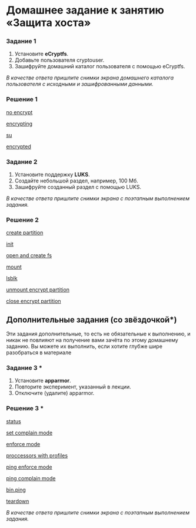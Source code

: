 # Домашнее задание к занятию  «Защита хоста»


### Задание 1

1. Установите **eCryptfs**.
2. Добавьте пользователя cryptouser.
3. Зашифруйте домашний каталог пользователя с помощью eCryptfs.


*В качестве ответа  пришлите снимки экрана домашнего каталога пользователя с исходными и зашифрованными данными.*  

### Решение 1

[no encrypt](https://github.com/sash3939/Host-Defender/assets/156709540/24fd69b5-c8ae-460d-aacf-517b72750487)

[encrypting](https://github.com/sash3939/Host-Defender/assets/156709540/0b34fd8e-105e-420b-90c7-1e562b58bdd0)

[su](https://github.com/sash3939/Host-Defender/assets/156709540/d19ababa-3132-4e3f-855c-379f3cbed37f)

[encrypted](https://github.com/sash3939/Host-Defender/assets/156709540/42d283d7-bcc7-49fc-94a9-2d54784cdda6)


### Задание 2

1. Установите поддержку **LUKS**.
2. Создайте небольшой раздел, например, 100 Мб.
3. Зашифруйте созданный раздел с помощью LUKS.

*В качестве ответа пришлите снимки экрана с поэтапным выполнением задания.*


### Решение 2

[create partition](https://github.com/sash3939/Host-Defender/assets/156709540/32ce7e0c-a59f-48a9-9524-5acd7625eab8)

[init](https://github.com/sash3939/Host-Defender/assets/156709540/a2942487-d5fe-4af4-9db4-9e9174526d64)

[open and create fs](https://github.com/sash3939/Host-Defender/assets/156709540/95986c72-9585-4fef-a3fa-4ffbcc9ebc6a)

[mount](https://github.com/sash3939/Host-Defender/assets/156709540/970806af-eada-4a94-af30-43e812d2abef)

[lsblk](https://github.com/sash3939/Host-Defender/assets/156709540/043e9f96-5fab-49a1-81d9-de1724388b98)

[unmount encrypt partition](https://github.com/sash3939/Host-Defender/assets/156709540/00da3bad-5e24-468b-b5c4-e073785bf671)

[close encrypt partition](https://github.com/sash3939/Host-Defender/assets/156709540/fda9bbb4-8302-4810-9dff-bd58504aa1df)


## Дополнительные задания (со звёздочкой*)

Эти задания дополнительные, то есть не обязательные к выполнению, и никак не повлияют на получение вами зачёта по этому домашнему заданию. Вы можете их выполнить, если хотите глубже шире разобраться в материале

### Задание 3 *

1. Установите **apparmor**.
2. Повторите эксперимент, указанный в лекции.
3. Отключите (удалите) apparmor.


### Решение 3 *

[status](https://github.com/sash3939/Host-Defender/assets/156709540/8bdafca6-0a6c-4ca3-b7e3-7d296122d542)

[set complain mode](https://github.com/sash3939/Host-Defender/assets/156709540/3b303e3d-a9f2-4eac-bd65-f53424350df6)

[enforce mode](https://github.com/sash3939/Host-Defender/assets/156709540/96f4e5e1-10f6-4740-962d-ee59534d766a)

[proccessors with profiles](https://github.com/sash3939/Host-Defender/assets/156709540/09b66fdd-0a69-41f5-84ee-23d8ce14fe8a)

[ping enforce mode](https://github.com/sash3939/Host-Defender/assets/156709540/bfda8d08-a120-4c91-8331-854c532d9862)

[ping complain mode](https://github.com/sash3939/Host-Defender/assets/156709540/18f42e6c-e835-4a3c-94f5-062dcd56a151)

[bin.ping](https://github.com/sash3939/Host-Defender/assets/156709540/57df0d08-70cc-4a77-b8e8-d99dc0cbb667)

[teardown](https://github.com/sash3939/Host-Defender/assets/156709540/d4474304-6142-4440-94d8-683ae0134f34)


*В качестве ответа пришлите снимки экрана с поэтапным выполнением задания.*
